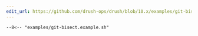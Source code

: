 ```yaml
---
edit_url: https://github.com/drush-ops/drush/blob/10.x/examples/git-bisect.example.sh
---
```

```shell
--8<-- "examples/git-bisect.example.sh"
```
